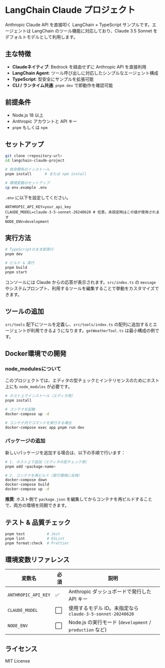 # LangChain Claude プロジェクト

Anthropic Claude API を直接叩く LangChain × TypeScript サンプルです。エージェントは LangChain のツール機能に対応しており、Claude 3.5 Sonnet をデフォルトモデルとして利用します。

## 主な特徴
- **Claudeネイティブ**: Bedrock を経由せずに Anthropic API を直接利用
- **LangChain Agent**: ツール呼び出しに対応したシンプルなエージェント構成
- **TypeScript**: 型安全にサンプルを拡張可能
- **CLI / ランタイム共通**: `pnpm dev` で即動作を確認可能

## 前提条件
- Node.js 18 以上
- Anthropic アカウントと API キー
- `pnpm` もしくは `npm`

## セットアップ

```bash
git clone <repository-url>
cd langchain-claude-project

# 依存関係のインストール
pnpm install      # または npm install

# 環境変数のセットアップ
cp env.example .env
```

`.env` に以下を設定してください。

```dotenv
ANTHROPIC_API_KEY=your_api_key
CLAUDE_MODEL=claude-3-5-sonnet-20240620 # 任意。未設定時はこの値が使用されます
NODE_ENV=development
```

## 実行方法

```bash
# TypeScriptのまま即実行
pnpm dev

# ビルド & 実行
pnpm build
pnpm start
```

コンソールには Claude からの応答が表示されます。`src/index.ts` の `message` やシステムプロンプト、利用するツールを編集することで挙動をカスタマイズできます。

## ツールの追加

`src/tools` 配下にツールを定義し、`src/tools/index.ts` の配列に追加するとエージェントが利用できるようになります。`getWeatherTool.ts` は最小構成の例です。

## Docker環境での開発

### node_modulesについて

このプロジェクトでは、エディタの型チェックとインテリセンスのためにホスト上にも `node_modules` が必要です。

```bash
# ホスト上でインストール（エディタ用）
pnpm install

# コンテナを起動
docker-compose up -d

# コンテナ内でコマンドを実行する場合
docker-compose exec app pnpm run dev
```

### パッケージの追加

新しいパッケージを追加する場合は、以下の手順で行います：

```bash
# 1. ホスト上で追加（エディタの型チェック用）
pnpm add <package-name>

# 2. コンテナを再ビルド（実行環境に反映）
docker-compose down
docker-compose build
docker-compose up -d
```

**推奨**: ホスト側で `package.json` を編集してからコンテナを再ビルドすることで、両方の環境を同期できます。

## テスト & 品質チェック

```bash
pnpm test          # Jest
pnpm lint          # ESLint
pnpm format:check  # Prettier
```

## 環境変数リファレンス

| 変数名 | 必須 | 説明 |
| --- | --- | --- |
| `ANTHROPIC_API_KEY` | ✅ | Anthropic ダッシュボードで発行した API キー |
| `CLAUDE_MODEL` | ⬜️ | 使用するモデル ID。未指定なら `claude-3-5-sonnet-20240620` |
| `NODE_ENV` | ⬜️ | Node.js の実行モード (`development` / `production` など) |

## ライセンス

MIT License
